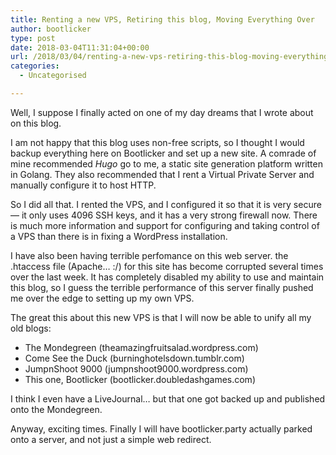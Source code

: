 ```yaml
---
title: Renting a new VPS, Retiring this blog, Moving Everything Over
author: bootlicker
type: post
date: 2018-03-04T11:31:04+00:00
url: /2018/03/04/renting-a-new-vps-retiring-this-blog-moving-everything-over/
categories:
  - Uncategorised

---
```

Well, I suppose I finally acted on one of my day dreams that I wrote about on this blog.

I am not happy that this blog uses non-free scripts, so I thought I would backup everything here on Bootlicker and set up a new site. A comrade of mine recommended _Hugo_ go to me, a static site generation platform written in Golang. They also recommended that I rent a Virtual Private Server and manually configure it to host HTTP.

So I did all that. I rented the VPS, and I configured it so that it is very secure &#8212; it only uses 4096 SSH keys, and it has a very strong firewall now. There is much more information and support for configuring and taking control of a VPS than there is in fixing a WordPress installation.

I have also been having terrible perfomance on this web server. the .htaccess file (Apache&#8230; :/) for this site has become corrupted several times over the last week. It has completely disabled my ability to use and maintain this blog, so I guess the terrible performance of this server finally pushed me over the edge to setting up my own VPS.

The great this about this new VPS is that I will now be able to unify all my old blogs:

  * The Mondegreen (theamazingfruitsalad.wordpress.com)
  * Come See the Duck (burninghotelsdown.tumblr.com)
  * JumpnShoot 9000 (jumpnshoot9000.wordpress.com)
  * This one, Bootlicker (bootlicker.doubledashgames.com)

I think I even have a LiveJournal&#8230; but that one got backed up and published onto the Mondegreen.

Anyway, exciting times. Finally I will have bootlicker.party actually parked onto a server, and not just a simple web redirect.